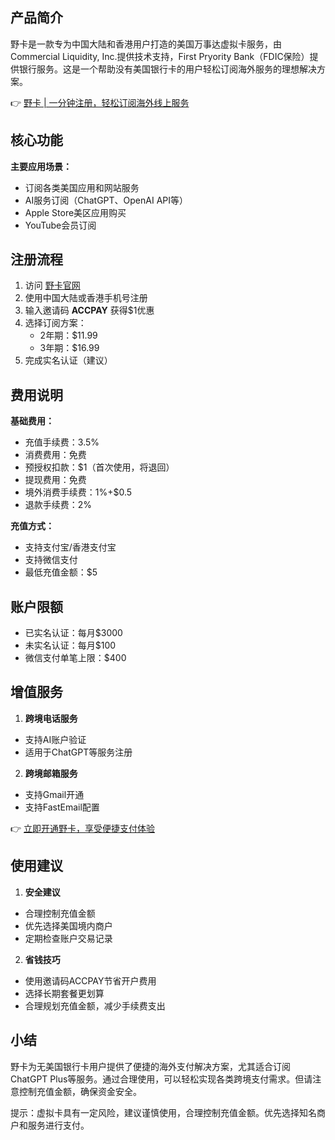 ## 产品简介

野卡是一款专为中国大陆和香港用户打造的美国万事达虚拟卡服务，由Commercial Liquidity, Inc.提供技术支持，First Pryority Bank（FDIC保险）提供银行服务。这是一个帮助没有美国银行卡的用户轻松订阅海外服务的理想解决方案。

👉 [野卡 | 一分钟注册，轻松订阅海外线上服务](https://bit.ly/bewildcard)

## 核心功能

**主要应用场景：**
- 订阅各类美国应用和网站服务
- AI服务订阅（ChatGPT、OpenAI API等）
- Apple Store美区应用购买
- YouTube会员订阅

## 注册流程

1. 访问 [野卡官网](https://bit.ly/bewildcard)
2. 使用中国大陆或香港手机号注册
3. 输入邀请码 **ACCPAY** 获得$1优惠
4. 选择订阅方案：
   - 2年期：$11.99
   - 3年期：$16.99
5. 完成实名认证（建议）

## 费用说明

**基础费用：**
- 充值手续费：3.5%
- 消费费用：免费
- 预授权扣款：$1（首次使用，将退回）
- 提现费用：免费
- 境外消费手续费：1%+$0.5
- 退款手续费：2%

**充值方式：**
- 支持支付宝/香港支付宝
- 支持微信支付
- 最低充值金额：$5

## 账户限额

- 已实名认证：每月$3000
- 未实名认证：每月$100
- 微信支付单笔上限：$400

## 增值服务

1. **跨境电话服务**
- 支持AI账户验证
- 适用于ChatGPT等服务注册

2. **跨境邮箱服务**
- 支持Gmail开通
- 支持FastEmail配置

👉 [立即开通野卡，享受便捷支付体验](https://bit.ly/bewildcard)

## 使用建议

1. **安全建议**
- 合理控制充值金额
- 优先选择美国境内商户
- 定期检查账户交易记录

2. **省钱技巧**
- 使用邀请码ACCPAY节省开户费用
- 选择长期套餐更划算
- 合理规划充值金额，减少手续费支出

## 小结

野卡为无美国银行卡用户提供了便捷的海外支付解决方案，尤其适合订阅ChatGPT Plus等服务。通过合理使用，可以轻松实现各类跨境支付需求。但请注意控制充值金额，确保资金安全。

提示：虚拟卡具有一定风险，建议谨慎使用，合理控制充值金额。优先选择知名商户和服务进行支付。